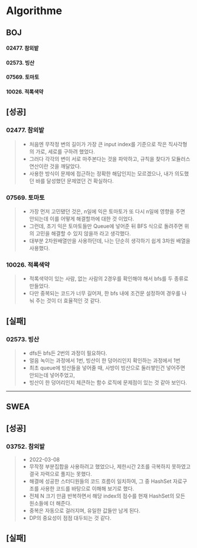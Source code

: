 # Algorithme
## BOJ

#### 02477. 참외밭
#### 02573. 빙산
#### 07569. 토마토
#### 10026. 적록색약

## [성공]
### 02477. 참외밭
> - 처음엔 무작정 변의 길이가 가장 큰 input index를 기준으로 작은 직사각형의 가로, 세로를 구하려 했었다.
> - 그러다 각각의 변이 서로 마주본다는 것을 파악하고, 규칙을 찾다가 모듈러스 연산이란 것을 깨달았다.
> - 사용한 방식이 문제에 접근하는 정확한 해답인지는 모르겠으나, 내가 의도했던 바를 달성했던 문제였던 건 확실하다.
### 07569. 토마토
> - 가장 먼저 고민됐던 것은, n일에 익은 토마토가 또 다시 n일에 영향을 주면 안되는데 이를 어떻게 해결할까에 대한 것 이었다.
> - 그런데, 초기 익은 토마토들만 Queue에 넣어준 뒤 BFS 식으로 돌려주면 위의 고민을 해결할 수 있지 않을까 라고 생각했다.
> - 대부분 2차원배열만을 사용하던데, 나는 단순히 생각하기 쉽게 3차원 배열을 사용했다.
### 10026. 적록색약
> - 적록색약이 있는 사람, 없는 사람의 2경우를 확인해야 해서 bfs를 두 종류로 만들었다.
> - 다만 중복되는 코드가 너무 길어져, 한 bfs 내에 조건문 설정하여 경우를 나눠 주는 것이 더 효율적인 것 같다.

## [실패]
### 02573. 빙산
> - dfs든 bfs든 2번의 과정이 필요하다.
> - 얼음 녹이는 과정에서 1번, 빙산이 한 덩어리인지 확인하는 과정에서 1번
> - 최초 queue에 빙산들을 넣어줄 때, 사방이 빙산으로 둘러쌓인건 넣어주면 안되는데 넣어주었고,
> - 빙산이 한 덩어리인지 체큰하는 함수 로직에 문제점이 있는 것 같아 보인다.
* * *         
## SWEA
## [성공]
### 03752. 참외밭
> - 2022-03-08
> - 무작정 부분집합을 사용하려고 했었으나, 제한시간 2초를 극복하지 못하였고 결국 자력으로 풀지는 못했다.
> - 해결에 성공한 스터디원들의 코드 흐름이 일치하여, 그 중 HashSet 자료구조를 사용한 코드를 바탕으로 이해해 보기로 했다.
> - 전체 N 크기 만큼 반복하면서 해당 index의 점수를 현재 HashSet의 모든 원소들에 더 해준다.
> - 중복은 자동으로 걸러지며, 유일한 값들만 남게 된다.
> - DP의 중요성이 점점 대두되는 것 같다.

## [실패]
